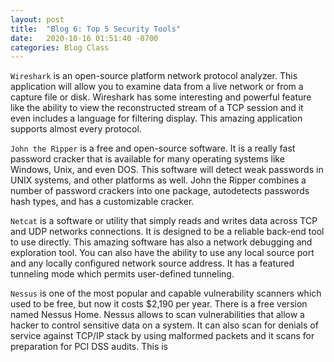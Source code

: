 ```yaml
---
layout: post
title:  "Blog 6: Top 5 Security Tools"
date:   2020-10-16 01:51:40 -0700
categories: Blog Class
---
```


`Wireshark` is an open-source platform network protocol analyzer. This application will allow you to examine data from a live network or from a capture file or disk. Wireshark has some interesting and powerful feature like the ability to view the reconstructed stream of a TCP session and it even includes a language for filtering display. This amazing application supports almost every protocol.

`John the Ripper` is a free and open-source software. It is a really fast password cracker that is available for many operating systems like Windows, Unix, and even DOS. This software will detect weak passwords in UNIX systems, and other platforms as well. John the Ripper combines a number of password crackers into one package, autodetects passwords hash types, and has a customizable cracker.

`Netcat` is a software or utility that simply reads and writes data across TCP and UDP networks connections. It is designed to be a reliable back-end tool to use directly. This amazing software has also a network debugging and exploration tool. You can also have the ability to use any local source port and any locally configured network source address. It has a featured tunneling mode which permits user-defined tunneling.

`Nessus` is one of the most popular and capable vulnerability scanners which used to be free, but now it costs $2,190 per year. There is a free version named Nessus Home. Nessus allows to scan vulnerabilities that allow a hacker to control sensitive data on a system. It can also scan for denials of service against TCP/IP stack by using malformed packets and it scans for preparation for PCI DSS audits. This is
